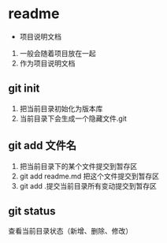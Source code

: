 # readme

+ 项目说明文档
 1. 一般会随着项目放在一起
 2. 作为项目说明文档
 
 ## git init
1. 把当前目录初始化为版本库
2. 当前目录下会生成一个隐藏文件.git

## git add 文件名
1. 把当前目录下的某个文件提交到暂存区
2. git add readme.md 把这个文件提交到暂存区
3. git add .提交当前目录所有变动提交到暂存区

## git status
查看当前目录状态（新增、删除、修改）